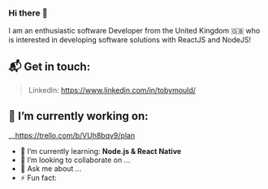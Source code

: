 ### Hi there 👋
I am an enthusiastic software Developer from the United Kingdom :uk: who is interested in developing software solutions with ReactJS and NodeJS!

## 📬 Get in touch: 
> LinkedIn: https://www.linkedin.com/in/tobymould/

## 🔭 I’m currently working on:
 __https://trello.com/b/VUh8bqv9/plan

- 🌱 I’m currently learning: __Node.js & React Native__
- 👯 I’m looking to collaborate on ...
- 💬 Ask me about ...
- ⚡ Fun fact: 

<!--
**tobymould/tobymould** is a ✨ _special_ ✨ repository because its `README.md` (this file) appears on your GitHub profile.

Here are some ideas to get you started:

- 🔭 I’m currently working on ...
- 🌱 I’m currently learning ...
- 👯 I’m looking to collaborate on ...
- 🤔 I’m looking for help with ...
- 💬 Ask me about ...
- 📫 How to reach me: ...
- 😄 Pronouns: ...
- ⚡ Fun fact: ...
-->
